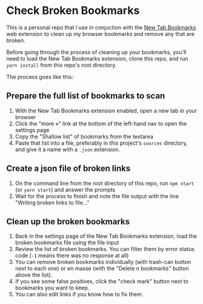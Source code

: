 # Check Broken Bookmarks

This is a personal repo that I use in conjuction with the [New Tab Bookmarks](https://github.com/kswedberg/new-tab-bookmarks) web extension to clean up my browser bookmarks and remove any that are broken.

Before going through the process of cleaning up your bookmarks, you'll need to load the New Tab Bookmarks extension, clone this repo, and run `yarn install` from this repo's root directory.

The process goes like this:

## Prepare the full list of bookmarks to scan

1. With the New Tab Bookmarks extension enabled, open a new tab in your browser
2. Click the "more »" link at the bottom of the left-hand nav to open the settings page
3. Copy the "Shallow list" of bookmarks from the textarea
4. Paste that list into a file, preferably in _this_ project's `sources` directory, and give it a name with a `.json` extension.

## Create a json file of broken links

1. On the command line from the root directory of this repo, run `npm start` (or `yarn start`) and answer the prompts
2. Wait for the process to finish and note the file output with the line "Writing broken links to file..."

## Clean up the broken bookmarks

1. Back in the settings page of the New Tab Bookmarks extension, load the broken bookmarks file using the file input
2. Review the list of broken bookmarks. You can filter them by error status code (`-1` means there was no response at all)
3. You can remove broken bookmarks individually (with trash-can button next to each one) or en masse (with the "Delete n bookmarks" button above the list).
4. If you see some false positives, click the "check mark" button next to bookmarks you want to keep.
5. You can also edit links if you know how to fix them.
